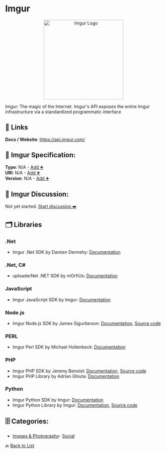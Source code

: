 # Imgur
<p align="center">
    <img width="256" src="https://raw.githubusercontent.com/apis-list/apis-list/main/apis/imgur/logo_256x256.png" alt="Imgur Logo"/>
</p>
Imgur: The magic of the Internet. Imgur's API exposes the entire Imgur infrastructure via a standardized programmatic interface

##  🔗 Links
**Docs / Website**: https://api.imgur.com/

## 🧬 Imgur Specification:
**Type**: N/A - [Add ➕](https://github.com/apis-list/apis-list/edit/main/apis.yaml#10114)  
**URI**: N/A - [Add ➕](https://github.com/apis-list/apis-list/edit/main/apis.yaml#10114)  
**Version**: N/A - [Add ➕](https://github.com/apis-list/apis-list/edit/main/apis.yaml#10114)

## 💬 Imgur Discussion:
Not yet started. [Start discussion ➡️](https://github.com/apis-list/apis-list/discussions/new)

## 🗂️ Libraries
### .Net
- Imgur .Net SDK by Damien Dennehy: [Documentation](https://github.com/DamienDennehy/Imgur.API)
### .Net, C#
- uploaderNet .NET SDK by mOrfiUs: [Documentation](https://github.com/mOrfiUs/uploaderNet)
### JavaScript
- Imgur JavaScript SDK by Imgur: [Documentation](https://github.com/Imgur/imgur.js)
### Node.js
- Imgur Node.js SDK by James Sigurðarson: [Documentation](https://www.npmjs.com/package/imgur-node-api), [Source code](https://github.com/jamiees2/imgur-node-api)
### PERL
- Imgur Perl SDK by Michael Hollenbeck: [Documentation](http://search.cpan.org/~mlhollen/Imgur-API-0.1.0/)
### PHP
- Imgur PHP SDK by Jeremy Benoist: [Documentation](https://packagist.org/packages/j0k3r/php-imgur-api-client), [Source code](https://github.com/j0k3r/php-imgur-api-client)
- Imgur PHP Library by Adrian Ghiuta: [Documentation](https://github.com/Adyg/php-imgur-api-client)
### Python
- Imgur Python SDK by Imgur: [Documentation](https://github.com/Imgur/imgurpython)
- Imgur Python Library by Imgur: [Documentation](https://api.imgur.com/#example_code), [Source code](https://github.com/Imgur/imgurpython)


## 🗄️ Categories:
- [Images & Photography](https://github.com/apis-list/apis-list#images--photography-)- [Social](https://github.com/apis-list/apis-list#social-)

🔙  [Back to List](https://github.com/apis-list/apis-list)
